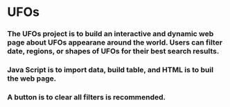 # UFOs
### The UFOs project is to build an interactive and dynamic web page about UFOs appearane around the world. Users can filter date, regions, or shapes of UFOs for their best search results.
### Java Script is to import data, build table, and HTML is to buil the web page.
### A button is to clear all filters is recommended. 
